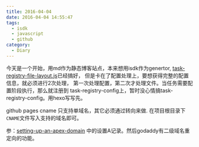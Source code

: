 ```yaml
---
title: 2016-04-04
date: 2016-04-04 14:55:47
tags:
  - isdk
  - javascript
  - github
category:
  - Diary
---
```


今天是一个开始，用md作为静态博客站点，本来想用isdk作为genertor,
[task-registry-file-layout.js][task-registry-file-layout.js]已经搞好，
但是卡在了配置处理上，要想获得完整的配置信息，就必须进行2次处理，
第一次处理配置，第二次才处理文件。当任务需要配置阶段执行，那么就注册到
task-registry-config上，暂时没心情搞task-registry-config。用hexo写写先。


github pages cname 只支持单域名，其它必须通过转向来做.
在项目根目录下`CNAME`文件写入支持的域名即可。

参：[setting-up-an-apex-domain][setting-up-an-apex-domain]
中的设置A记录。然后godaddy有二级域名重定向的功能。

[setting-up-an-apex-domain]:https://help.github.com/articles/setting-up-an-apex-domain/
[task-registry-file-layout.js]: https://github.com/snowyu/task-registry-file-layout.js